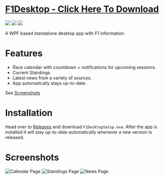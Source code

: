 # [F1Desktop - Click Here To Download](sirdoombox/F1Desktop/releases/latest/download/F1DesktopInstaller.exe)
![](https://github.com/sirdoombox/F1Desktop/actions/workflows/build.yml/badge.svg)
![](https://img.shields.io/github/v/release/sirdoombox/f1desktop?label=Release)
![](https://img.shields.io/github/downloads/sirdoombox/f1desktop/total?label=Downloads)

A WPF based standalone desktop app with F1 information.

# Features
- Race calendar with countdown + notifications for upcoming sessions.
- Current Standings.
- Latest news from a variety of sources.
- App automatically stays up-to-date.

See [Screenshots](#screenshots)

# Installation
Head over to [Releases](https://github.com/sirdoombox/F1Desktop/releases/latest) and download `F1DesktopSetup.exe`. After the app is installed it will stay up-to-date automatically whenever a new version is released.

# Screenshots
![Calendar Page](https://dl.dropboxusercontent.com/s/q1jrlnp4orqhoyt/F1Desktop_2022-08-19_10-41-34.png)
![Standings Page](https://dl.dropboxusercontent.com/s/r49172u0lgojob4/F1Desktop_2022-08-19_10-43-31.png)
![News Page](https://dl.dropboxusercontent.com/s/wys6uvic13wpgbj/F1Desktop_2022-08-19_10-44-39.png)
